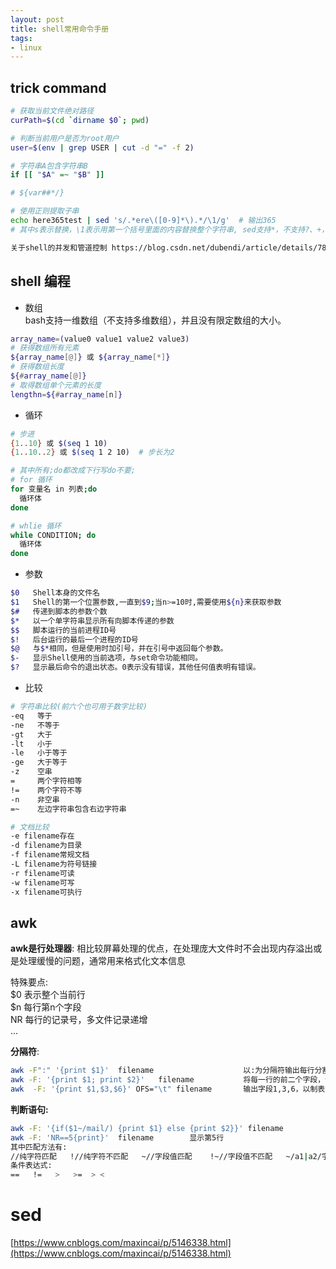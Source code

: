 ```yaml
---  
layout: post  
title: shell常用命令手册  
tags:  
- linux  
---  
```


<!--more-->

## trick command
```bash
# 获取当前文件绝对路径
curPath=$(cd `dirname $0`; pwd)

# 判断当前用户是否为root用户
user=$(env | grep USER | cut -d "=" -f 2)

# 字符串A包含字符串B
if [[ "$A" =~ "$B" ]]

# ${var##*/}

# 使用正则提取子串
echo here365test | sed 's/.*ere\([0-9]*\).*/\1/g'  # 输出365
# 其中s表示替换，\1表示用第一个括号里面的内容替换整个字符串, sed支持*，不支持?、+，不能用\d之类，正则支持有限。

关于shell的并发和管道控制 https://blog.csdn.net/dubendi/article/details/78931979
```

## shell 编程  

- 数组  
bash支持一维数组（不支持多维数组），并且没有限定数组的大小。  
```bash  
array_name=(value0 value1 value2 value3)
# 获得数组所有元素
${array_name[@]} 或 ${array_name[*]}
# 获得数组长度
${#array_name[@]}
# 取得数组单个元素的长度
lengthn=${#array_name[n]}
```

- 循环

```bash
# 步进
{1..10} 或 $(seq 1 10)
{1..10..2} 或 $(seq 1 2 10)  # 步长为2

# 其中所有;do都改成下行写do不要;
# for 循环
for 变量名 in 列表;do 
  循环体
done

# whlie 循环
while CONDITION; do
  循环体
done
```

- 参数

```bash
$0   Shell本身的文件名
$1   Shell的第一个位置参数,一直到$9;当n>=10时,需要使用${n}来获取参数
$#   传递到脚本的参数个数
$*   以一个单字符串显示所有向脚本传递的参数
$$   脚本运行的当前进程ID号
$!   后台运行的最后一个进程的ID号
$@   与$*相同，但是使用时加引号，并在引号中返回每个参数。
$-   显示Shell使用的当前选项，与set命令功能相同。
$?   显示最后命令的退出状态。0表示没有错误，其他任何值表明有错误。
```

- 比较

```bash
# 字符串比较(前六个也可用于数字比较)
-eq   等于
-ne   不等于
-gt   大于
-lt   小于
-le   小于等于
-ge   大于等于
-z    空串
=     两个字符相等
!=    两个字符不等
-n    非空串
=~    左边字符串包含右边字符串

# 文档比较 
-e filename存在
-d filename为目录
-f filename常规文档
-L filename为符号链接
-r filename可读
-w filename可写
-x filename可执行
```

## awk

**awk是行处理器**: 相比较屏幕处理的优点，在处理庞大文件时不会出现内存溢出或是处理缓慢的问题，通常用来格式化文本信息  

特殊要点:  
$0           表示整个当前行  
$n           每行第n个字段  
NR           每行的记录号，多文件记录递增  
...  

**分隔符**:  
```bash
awk -F":" '{print $1}'  filename                    以:为分隔符输出每行分割后第一项  
awk -F: '{print $1; print $2}'   filename           将每一行的前二个字段，分行输出  
awk  -F: '{print $1,$3,$6}' OFS="\t" filename       输出字段1,3,6，以制表符作为分隔符  
```

**判断语句:**  
```bash
awk -F: '{if($1~/mail/) {print $1} else {print $2}}' filename  
awk -F: 'NR==5{print}'  filename        显示第5行  
其中匹配方法有:  
//纯字符匹配   !//纯字符不匹配   ~//字段值匹配    !~//字段值不匹配   ~/a1|a2/字段值匹配a1或a2   
条件表达式:  
==   !=   >   >=  > <  
``` 

# sed  
[https://www.cnblogs.com/maxincai/p/5146338.html](https://www.cnblogs.com/maxincai/p/5146338.html)
